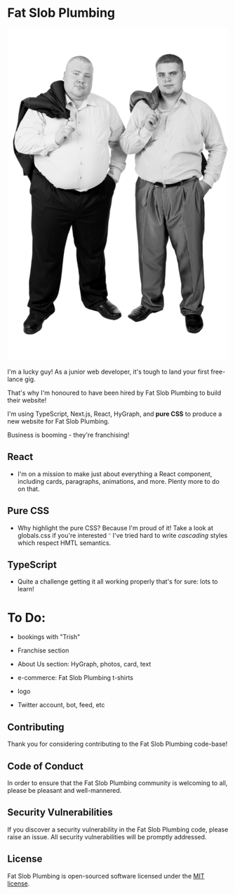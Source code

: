 # Fat Slob Plumbing

![Fat Slob Plumbing staff photo](./assets/img/staffPhoto-sm.png)

I'm a lucky guy! As a junior web developer, it's tough to land your first free-lance gig.

That's why I'm honoured to have been hired by Fat Slob Plumbing to build their website!

I'm using TypeScript, Next.js, React, HyGraph, and **pure CSS** to produce a new website for Fat Slob Plumbing.

Business is booming - they're franchising!

## React

- I'm on a mission to make just about everything a React component, including cards, paragraphs, animations, and more. Plenty more to do on that.

## Pure CSS

- Why highlight the pure CSS? Because I'm proud of it! Take a look at globals.css if you're interested ⁻ I've tried hard to write _cascading_ styles which respect HMTL semantics.

## TypeScript

- Quite a challenge getting it all working properly that's for sure: lots to learn!

# To Do:

- bookings with "Trish"

- Franchise section

- About Us section: HyGraph, photos, card, text

- e-commerce: Fat Slob Plumbing t-shirts

- logo

- Twitter account, bot, feed, etc

## Contributing

Thank you for considering contributing to the Fat Slob Plumbing code-base!

## Code of Conduct

In order to ensure that the Fat Slob Plumbing community is welcoming to all, please be pleasant and well-mannered.

## Security Vulnerabilities

If you discover a security vulnerability in the Fat Slob Plumbing code, please raise an issue. All security vulnerabilities will be promptly addressed.

## License

Fat Slob Plumbing is open-sourced software licensed under the [MIT license](https://opensource.org/licenses/MIT).
